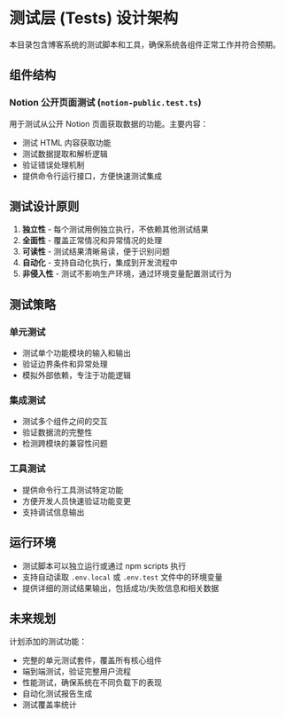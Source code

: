 # 测试层 (Tests) 设计架构

本目录包含博客系统的测试脚本和工具，确保系统各组件正常工作并符合预期。

## 组件结构

### Notion 公开页面测试 (`notion-public.test.ts`)

用于测试从公开 Notion 页面获取数据的功能。主要内容：
- 测试 HTML 内容获取功能
- 测试数据提取和解析逻辑
- 验证错误处理机制
- 提供命令行运行接口，方便快速测试集成

## 测试设计原则

1. **独立性** - 每个测试用例独立执行，不依赖其他测试结果
2. **全面性** - 覆盖正常情况和异常情况的处理
3. **可读性** - 测试结果清晰易读，便于识别问题
4. **自动化** - 支持自动化执行，集成到开发流程中
5. **非侵入性** - 测试不影响生产环境，通过环境变量配置测试行为

## 测试策略

### 单元测试
- 测试单个功能模块的输入和输出
- 验证边界条件和异常处理
- 模拟外部依赖，专注于功能逻辑

### 集成测试
- 测试多个组件之间的交互
- 验证数据流的完整性
- 检测跨模块的兼容性问题

### 工具测试
- 提供命令行工具测试特定功能
- 方便开发人员快速验证功能变更
- 支持调试信息输出

## 运行环境

- 测试脚本可以独立运行或通过 npm scripts 执行
- 支持自动读取 `.env.local` 或 `.env.test` 文件中的环境变量
- 提供详细的测试结果输出，包括成功/失败信息和相关数据

## 未来规划

计划添加的测试功能：
- 完整的单元测试套件，覆盖所有核心组件
- 端到端测试，验证完整用户流程
- 性能测试，确保系统在不同负载下的表现
- 自动化测试报告生成
- 测试覆盖率统计 